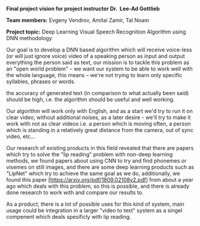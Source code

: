 **Final project vision for project instructor Dr.  Lee-Ad Gottlieb**

**Team members:** Evgeny Vendrov, Amitai Zamir, Tal Noam


**Project topic:** Deep Learning Visual Speech Recognition Algorithm using DNN methodology

Our goal is to develop a DNN based algorithm which will receive voice-less (or will just
ignore voice) video of a speaking person as input and output everything the
person said as text, our mission is to tackle this problem as an "open world
problem" – we want our system to be able to work well with the whole language,
this means – we're not trying to learn only specific syllables, phrases or words.

the accuracy of generated text (in comparison to what actually been said) should
be high, i.e. the algorithm should be useful and well working.

Our algorithm will work only with English, and as a start we'd try to run it on
clear video, without additional noises, as a later desire - we'll try to make it
work with not as clear videos i.e. a person which is moving often, a person
which is standing in a relatively great distance from the camera, out of sync
video, etc…

Our research of existing products in this field revealed that there are papers
which try to solve the "lip reading" problem with non-deep learning methods, we
found papers about using CNN to try and find phonemes or visemes on still images, and
there are some deep learning products such as "LipNet" which try to achieve the
same goal as we do, additionally, we found this paper
[<https://arxiv.org/pdf/1809.02108v2.pdf>] from about a year ago which deals
with this problem, so this is possible, and there is already done research to
work with and compare our results to.

As a product, there is a lot of possible uses for this kind of system, main usage could be integration in a larger "video to text" system as a singel compenent which deals spesificly with lip reading.
